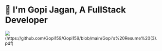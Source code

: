 # 👋 I'm Gopi Jagan, A FullStack Developer 

<!--
**Gopi159/Gopi159** is a ✨ _special_ ✨ repository because its `README.md` (this file) appears on your GitHub profile.

Here are some ideas to get you started:

- 🔭 I’m currently working on ...
- 🌱 I’m currently learning ...
- 👯 I’m looking to collaborate on ...
- 🤔 I’m looking for help with ...
- 💬 Ask me about ...
- 📫 How to reach me: ...
- 😄 Pronouns: ...
- ⚡ Fun fact: ...
-->
<img src="https://github-readme-stats.vercel.app/api?username=Gopi159&&show_icons=true&title_color=ffffff&icon_color=ffffff&text_color=fffff&bg_color=ff0011"/>
(https://github.com/Gopi159/Gopi159/blob/main/Gopi's%20Resume%20(3).pdf)
